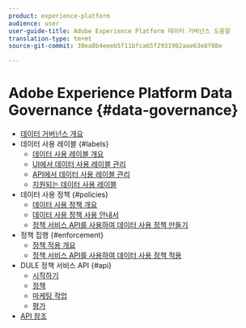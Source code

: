 ```yaml
---
product: experience-platform
audience: user
user-guide-title: Adobe Experience Platform 데이터 거버넌스 도움말
translation-type: tm+mt
source-git-commit: 30ea8b4eeeb5f11bfca65f2931902aae63e8f08e

---
```



# Adobe Experience Platform Data Governance {#data-governance}

* [데이터 거버넌스 개요](home.md)
* 데이터 사용 레이블 {#labels}
   * [데이터 사용 레이블 개요](labels/overview.md)
   * [UI에서 데이터 사용 레이블 관리](labels/user-guide.md)
   * [API에서 데이터 사용 레이블 관리](labels/api.md)
   * [지원되는 데이터 사용 레이블](labels/reference.md)
* 데이터 사용 정책 {#policies}
   * [데이터 사용 정책 개요](policies/overview.md)
   * [데이터 사용 정책 사용 안내서](policies/user-guide.md)
   * [정책 서비스 API를 사용하여 데이터 사용 정책 만들기](policies/create.md)
* 정책 집행 {#enforcement}
   * [정책 적용 개요](enforcement/overview.md)
   * [정책 서비스 API를 사용하여 데이터 사용 정책 적용](enforcement/api-enforcement.md)
* DULE 정책 서비스 API {#api}
   * [시작하기](api/getting-started.md)
   * [정책](api/policies.md)
   * [마케팅 작업](api/marketing-actions.md)
   * [평가](api/evaluation.md)
* [API 참조](https://www.adobe.io/apis/experienceplatform/home/api-reference.html#!acpdr/swagger-specs/dule-policy-service.yaml)